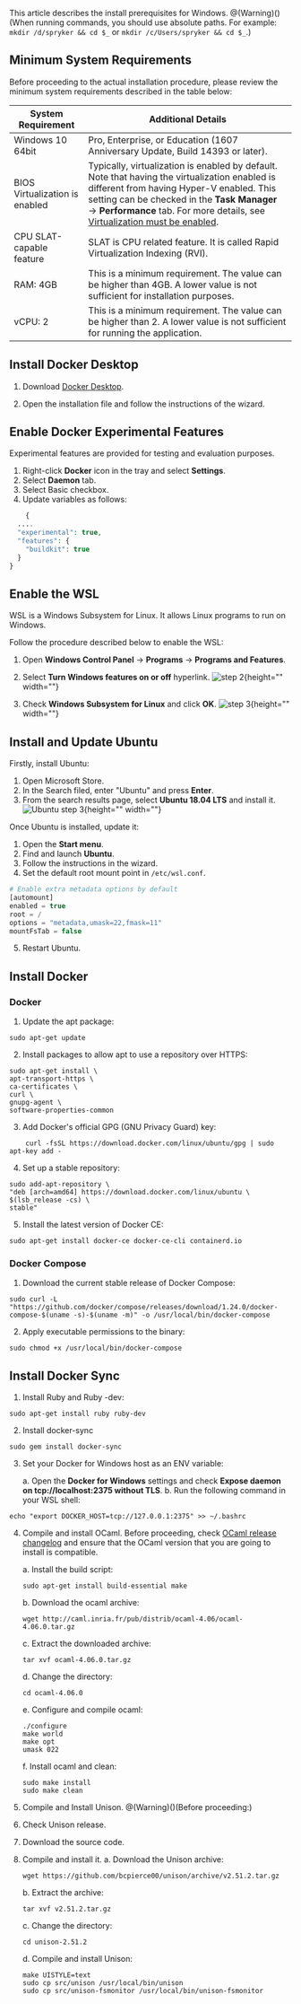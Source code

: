 

This article describes the install prerequisites for Windows.
@(Warning)()(When running commands, you should use absolute paths. For example: `mkdir /d/spryker && cd $_` or `mkdir /c/Users/spryker && cd $_`.)

## Minimum System Requirements

Before proceeding to the actual installation procedure, please review the minimum system requirements described in the table below:

| System Requirement | Additional Details |
| --- | --- |
| Windows 10 64bit | Pro, Enterprise, or Education (1607 Anniversary Update, Build 14393 or later). |
| BIOS Virtualization is enabled | Typically, virtualization is enabled by default. Note that having the virtualization enabled is different from having Hyper-V enabled. This setting can be checked in the **Task Manager** → **Performance** tab.  For more details, see [Virtualization must be enabled](https://docs.docker.com/docker-for-windows/troubleshoot/#virtualization-must-be-enabled). |
| CPU SLAT-capable feature | SLAT is CPU related feature. It is called Rapid Virtualization Indexing (RVI). |
| RAM: 4GB | This is a minimum requirement. The value can be higher than 4GB. A lower value is not sufficient for installation purposes. |
| vCPU: 2 | This is a minimum requirement. The value can be higher than 2. A lower value is not sufficient for running the application. |

## Install Docker Desktop    
1. Download <a href="https://download.docker.com/win/stable/Docker for Windows Installer.exe"> Docker Desktop</a>.
    
2. Open the installation file and follow the instructions of the wizard.

## Enable Docker Experimental Features

Experimental features are provided for testing and evaluation purposes.

1. Right-click **Docker** icon in the tray and select **Settings**.
2. Select **Daemon** tab.
3. Select Basic checkbox.
4. Update variables as follows:
```php
    {
  ....
  "experimental": true,
  "features": {
    "buildkit": true
  }
}
```

## Enable the WSL

WSL is a Windows Subsystem for Linux. It allows Linux programs to run on Windows.

Follow the procedure described below to enable the WSL:

1. Open **Windows Control Panel** → **Programs** → **Programs and Features**.
2. Select **Turn Windows features on or off**  hyperlink.
![step 2](https://spryker.s3.eu-central-1.amazonaws.com/docs/Developer+Guide/Installation/Spryker+in+Docker/Docker+Install+Prerequisites+-+Windows/w-features-on-off.png){height="" width=""}

3. Check **Windows Subsystem for Linux** and click **OK**.
![step 3](https://spryker.s3.eu-central-1.amazonaws.com/docs/Developer+Guide/Installation/Spryker+in+Docker/Docker+Install+Prerequisites+-+Windows/windows-subsystem.png){height="" width=""}

## Install and Update Ubuntu

Firstly, install Ubuntu:

1. Open Microsoft Store.
2. In the Search filed, enter "Ubuntu" and press **Enter**.
3. From the search results page, select **Ubuntu 18.04 LTS** and install it.<br>
![Ubuntu step 3](https://spryker.s3.eu-central-1.amazonaws.com/docs/Developer+Guide/Installation/Spryker+in+Docker/Docker+Install+Prerequisites+-+Windows/ubuntu-in-store.png){height="" width=""}

Once Ubuntu is installed, update it:

1. Open the **Start menu**.
2. Find and launch **Ubuntu**.
3. Follow the instructions in the wizard.
4. Set the default root mount point in  `/etc/wsl.conf`.
```php
# Enable extra metadata options by default
[automount]
enabled = true
root = /
options = "metadata,umask=22,fmask=11"
mountFsTab = false
```
5. Restart Ubuntu.

## Install Docker

### Docker

1. Update the apt package:
```shell
sudo apt-get update
```
    
2. Install packages to allow apt to use a repository over HTTPS:
```shell
sudo apt-get install \
apt-transport-https \
ca-certificates \
curl \
gnupg-agent \
software-properties-common
```

3. Add Docker's official GPG (GNU Privacy Guard) key:
```shell
    curl -fsSL https://download.docker.com/linux/ubuntu/gpg | sudo apt-key add -
```
    
4. Set up a stable repository:
```shell
sudo add-apt-repository \
"deb [arch=amd64] https://download.docker.com/linux/ubuntu \
$(lsb_release -cs) \
stable"
```
    
5. Install the latest version of Docker CE:
```shell
sudo apt-get install docker-ce docker-ce-cli containerd.io
```

### Docker Compose

1. Download the current stable release of Docker Compose:
```shell
sudo curl -L "https://github.com/docker/compose/releases/download/1.24.0/docker-compose-$(uname -s)-$(uname -m)" -o /usr/local/bin/docker-compose
```
2. Apply executable permissions to the binary:
```shell
sudo chmod +x /usr/local/bin/docker-compose
```

## Install Docker Sync

1. Install Ruby and Ruby -dev:
```shell
sudo apt-get install ruby ruby-dev
```
2. Install docker-sync
```shell
sudo gem install docker-sync
```
3. Set your Docker for Windows host as an ENV variable:

    a. Open the **Docker for Windows** settings and check **Expose daemon on tcp://localhost:2375 without TLS**.
    b. Run the following command in your WSL shell:
```shell
echo "export DOCKER_HOST=tcp://127.0.0.1:2375" >> ~/.bashrc
```
4. Compile and install OCaml.
Before proceeding, check [OCaml release changelog](https://github.com/ocaml/ocaml/releases) and ensure that the OCaml version that you are going to install is compatible.

    a. Install the build script:
    ```shell
    sudo apt-get install build-essential make
    ```
    b. Download the ocaml archive:
    ```shell
    wget http://caml.inria.fr/pub/distrib/ocaml-4.06/ocaml-4.06.0.tar.gz
    ```
    c. Extract the downloaded archive:
    ```shell
    tar xvf ocaml-4.06.0.tar.gz
    ```
    d. Change the directory:
    ```shell
    cd ocaml-4.06.0
    ```
    e. Configure and compile ocaml:
    
    ```shell
    ./configure
    make world
    make opt
    umask 022
    ```
    
    f. Install ocaml and clean:
    ```shell
    sudo make install
    sudo make clean
    ```
5. Compile and Install Unison.
@(Warning)()(Before proceeding:)
    
1. Check Unison release.
2. Download the source code.
3. Compile and install it.
    a. Download the Unison archive:
    ```shell
    wget https://github.com/bcpierce00/unison/archive/v2.51.2.tar.gz
    ```
    b. Extract the archive:
    ```shell
    tar xvf v2.51.2.tar.gz
    ```
    c. Change the directory:
    ```shell
    cd unison-2.51.2
    ```
    d. Compile and install Unison:
    ```shell
    make UISTYLE=text
    sudo cp src/unison /usr/local/bin/unison
    sudo cp src/unison-fsmonitor /usr/local/bin/unison-fsmonitor
    ```